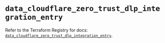 # `data_cloudflare_zero_trust_dlp_integration_entry`

Refer to the Terraform Registry for docs: [`data_cloudflare_zero_trust_dlp_integration_entry`](https://registry.terraform.io/providers/cloudflare/cloudflare/5.10.1/docs/data-sources/zero_trust_dlp_integration_entry).
